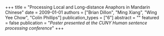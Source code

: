 +++
title = "Processing Local and Long-distance Anaphors in Mandarin Chinese"
date = 2009-01-01
authors = ["Brian Dillon", "Ming Xiang", "Wing Yee Chow", "Colin Phillips"]
publication_types = ["6"]
abstract = ""
featured = false
publication = "*Poster presented at the CUNY Human sentence processing conference*"
+++

